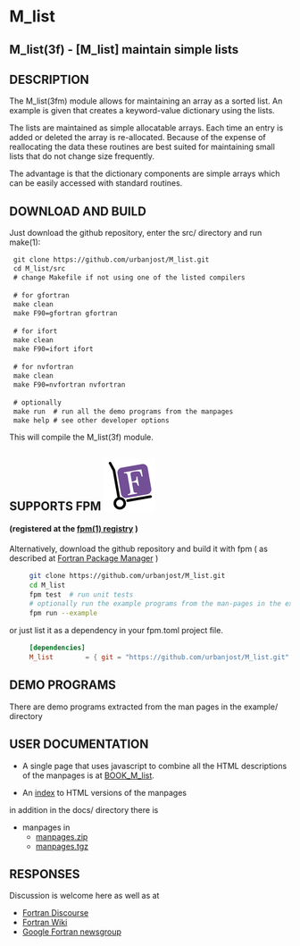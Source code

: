 # M_list
<!--
![list](docs/images/list.gif)
-->

## M_list(3f) - [M_list] maintain simple lists

## DESCRIPTION

   The M_list(3fm) module allows for maintaining an array as a sorted
   list. An example is given that creates a keyword-value dictionary
   using the lists.

   The lists are maintained as simple allocatable arrays. Each time an
   entry is added or deleted the array is re-allocated.  Because of the
   expense of reallocating the data these routines are best suited for
   maintaining small lists that do not change size frequently.

   The advantage is that the dictionary components are simple arrays
   which can be easily accessed with standard routines.

## DOWNLOAD AND BUILD
Just download the github repository, enter the src/ directory and run make(1):

     git clone https://github.com/urbanjost/M_list.git
     cd M_list/src
     # change Makefile if not using one of the listed compilers
     
     # for gfortran
     make clean
     make F90=gfortran gfortran
     
     # for ifort
     make clean
     make F90=ifort ifort

     # for nvfortran
     make clean
     make F90=nvfortran nvfortran

     # optionally
     make run  # run all the demo programs from the manpages
     make help # see other developer options

This will compile the M_list(3f) module.


## SUPPORTS FPM ![fpm](docs/images/fpm_logo.gif)
#### (registered at the [fpm(1) registry](https://github.com/fortran-lang/fpm-registry) )

Alternatively, download the github repository and build it with 
fpm ( as described at [Fortran Package Manager](https://github.com/fortran-lang/fpm) )

```bash
     git clone https://github.com/urbanjost/M_list.git
     cd M_list
     fpm test  # run unit tests
     # optionally run the example programs from the man-pages in the example/ directory
     fpm run --example
```

or just list it as a dependency in your fpm.toml project file.

```toml
     [dependencies]
     M_list        = { git = "https://github.com/urbanjost/M_list.git" ,tag="v1.0.1"}
```

## DEMO PROGRAMS

   There are demo programs extracted from the man pages in the example/ directory


## USER DOCUMENTATION
 - A single page that uses javascript to combine all the HTML descriptions
   of the manpages is at
   [BOOK_M_list](https://urbanjost.github.io/M_list/BOOK_M_list.html).

 - An [index](https://urbanjost.github.io/M_list/man3.html) to HTML versions
   of the manpages 

in addition in the docs/ directory there is

 - manpages in 
    + [manpages.zip](https://urbanjost.github.io/M_list/manpages.zip) 
    + [manpages.tgz](https://urbanjost.github.io/M_list/manpages.tgz) 

## RESPONSES

Discussion is welcome here as well as at
 - [Fortran Discourse](https://fortran-lang.discourse.group)
 - [Fortran Wiki](http://fortranwiki.org)
 - [Google Fortran newsgroup](https://groups.google.com/forum/#!forum/comp.lang.fortran)
